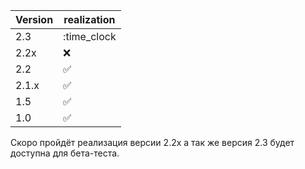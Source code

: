 | Version | realization        |
| ------- | ------------------ |
|  2.3    | :time_clock        |
| 2.2x    | :x:                |
| 2.2     | :white_check_mark: |
| 2.1.x   | :white_check_mark: |
| 1.5     | :white_check_mark: |
| 1.0     | :white_check_mark: |
Скоро пройдёт реализация версии 2.2x а так же версия 2.3 будет доступна для  бета-теста.
